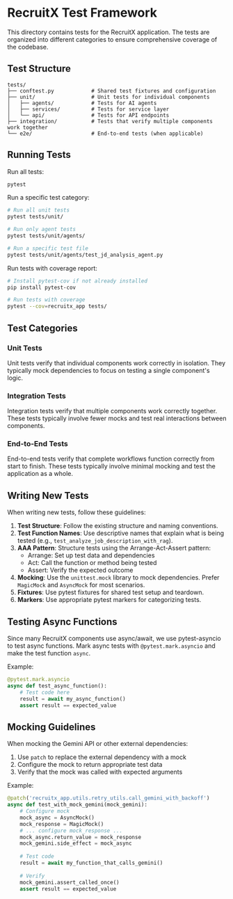 # RecruitX Test Framework

This directory contains tests for the RecruitX application. The tests are organized into different categories to ensure comprehensive coverage of the codebase.

## Test Structure

```
tests/
├── conftest.py            # Shared test fixtures and configuration
├── unit/                  # Unit tests for individual components
│   ├── agents/            # Tests for AI agents
│   ├── services/          # Tests for service layer
│   └── api/               # Tests for API endpoints
├── integration/           # Tests that verify multiple components work together
└── e2e/                   # End-to-end tests (when applicable)
```

## Running Tests

Run all tests:

```bash
pytest
```

Run a specific test category:

```bash
# Run all unit tests
pytest tests/unit/

# Run only agent tests
pytest tests/unit/agents/

# Run a specific test file
pytest tests/unit/agents/test_jd_analysis_agent.py
```

Run tests with coverage report:

```bash
# Install pytest-cov if not already installed
pip install pytest-cov

# Run tests with coverage
pytest --cov=recruitx_app tests/
```

## Test Categories

### Unit Tests

Unit tests verify that individual components work correctly in isolation. They typically mock dependencies to focus on testing a single component's logic.

### Integration Tests

Integration tests verify that multiple components work correctly together. These tests typically involve fewer mocks and test real interactions between components.

### End-to-End Tests

End-to-end tests verify that complete workflows function correctly from start to finish. These tests typically involve minimal mocking and test the application as a whole.

## Writing New Tests

When writing new tests, follow these guidelines:

1. **Test Structure**: Follow the existing structure and naming conventions.
2. **Test Function Names**: Use descriptive names that explain what is being tested (e.g., `test_analyze_job_description_with_rag`).
3. **AAA Pattern**: Structure tests using the Arrange-Act-Assert pattern:
   - Arrange: Set up test data and dependencies
   - Act: Call the function or method being tested
   - Assert: Verify the expected outcome
4. **Mocking**: Use the `unittest.mock` library to mock dependencies. Prefer `MagicMock` and `AsyncMock` for most scenarios.
5. **Fixtures**: Use pytest fixtures for shared test setup and teardown.
6. **Markers**: Use appropriate pytest markers for categorizing tests.

## Testing Async Functions

Since many RecruitX components use async/await, we use pytest-asyncio to test async functions. Mark async tests with `@pytest.mark.asyncio` and make the test function `async`.

Example:

```python
@pytest.mark.asyncio
async def test_async_function():
    # Test code here
    result = await my_async_function()
    assert result == expected_value
```

## Mocking Guidelines

When mocking the Gemini API or other external dependencies:

1. Use `patch` to replace the external dependency with a mock
2. Configure the mock to return appropriate test data
3. Verify that the mock was called with expected arguments

Example:

```python
@patch('recruitx_app.utils.retry_utils.call_gemini_with_backoff')
async def test_with_mock_gemini(mock_gemini):
    # Configure mock
    mock_async = AsyncMock()
    mock_response = MagicMock()
    # ... configure mock_response ...
    mock_async.return_value = mock_response
    mock_gemini.side_effect = mock_async
    
    # Test code
    result = await my_function_that_calls_gemini()
    
    # Verify
    mock_gemini.assert_called_once()
    assert result == expected_value
``` 